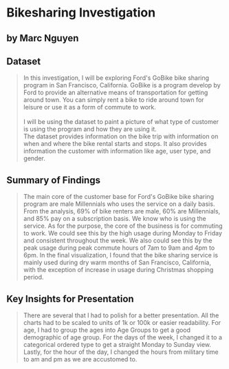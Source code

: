 # Bikesharing Investigation
## by Marc Nguyen


## Dataset

> In this investigation, I will be exploring Ford's GoBike bike sharing program in San Francisco, California.  GoBike is a program develop by Ford to provide an alternative means of transportation for getting around town.  You can simply rent a bike to ride around town for leisure or use it as a form of commute to work.<br><br>
I will be using the dataset to paint a picture of what type of customer is using the program and how they are using it.<br>
> The dataset provides information on the bike trip with information on when and where the bike rental starts and stops.  It also provides information the customer with information like age, user type, and gender.


## Summary of Findings

> The main core of the customer base for Ford's GoBike bike sharing program are male Millennials who uses the service on a daily basis.  From the analysis, 69% of bike renters are male, 60% are Millennials, and 85% pay on a subscription basis.
> We know who is using the service.  As for the purpose, the core of the business is for commuting to work.  We could see this by the high usage during Monday to Friday and consistent throughout the week.  We also could see this by the peak usage during peak commute hours of 7am to 9am and 4pm to 6pm.
> In the final visualization, I found that the bike sharing service is mainly used during dry warm months of San Francisco, California, with the exception of increase in usage during Christmas shopping period.



## Key Insights for Presentation

> There are several that I had to polish for a better presentation.  All the charts had to be scaled to units of 1k or 100k or easier readability.  For age, I had to group the ages into Age Groups to get a good demographic of age group.  For the days of the week, I changed it to a categorical ordered type to get a straight Monday to Sunday view.  Lastly, for the hour of the day, I changed the hours from military time to am and pm as we are accustomed to.
